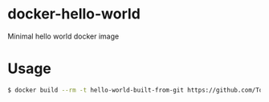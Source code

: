 docker-hello-world
==================

Minimal hello world docker image

# Usage

```bash
$ docker build --rm -t hello-world-built-from-git https://github.com/TomasTomecek/docker-hello-world.git
```
